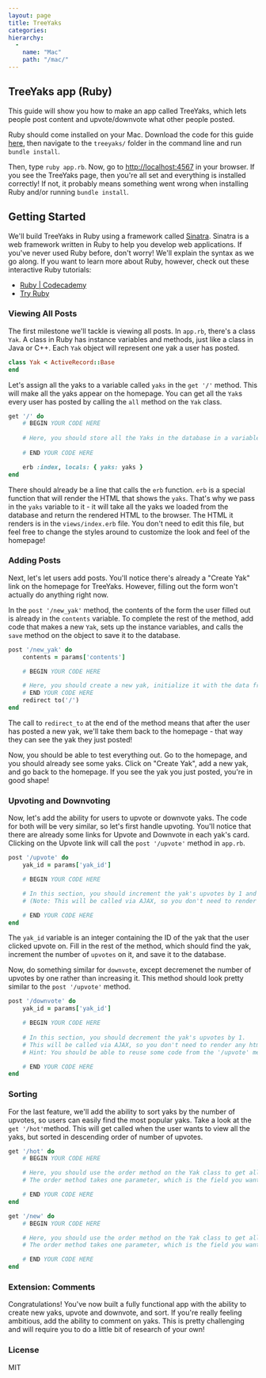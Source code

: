 ```yaml
---
layout: page
title: TreeYaks
categories:
hierarchy:
  -
    name: "Mac"
    path: "/mac/"
---
```


## TreeYaks app (Ruby)

This guide will show you how to make an app called TreeYaks, which
lets people post content and upvote/downvote what other people
posted.

Ruby should come installed on your Mac. Download the code for this guide [here][hackpack], then navigate to the `treeyaks/` folder in
the command line and run `bundle install`.

Then, type `ruby app.rb`. Now, go to
[http://localhost:4567][localhost] in your browser. If you see the
TreeYaks page, then you're all set and everything is installed 
correctly! If not, it probably means something went wrong when installing Ruby and/or running `bundle install`.

## Getting Started

We'll build TreeYaks in Ruby using a framework called
[Sinatra][sinatra]. Sinatra is a web framework written in Ruby to
help you develop web applications. If you've never used Ruby
before, don't worry! We'll explain the syntax as we go along. If
you want to learn more about Ruby, however, check out these
interactive Ruby tutorials:

- [Ruby \| Codecademy][codecademy]
- [Try Ruby][tryruby]

### Viewing All Posts

The first milestone we'll tackle is viewing all posts. In
`app.rb`, there's a class `Yak`. A class in Ruby has instance
variables and methods, just like a class in Java or C++. Each
`Yak` object will represent one yak a user has posted.

```ruby
class Yak < ActiveRecord::Base
end
```

Let's assign all the yaks to a variable called `yaks` in the
`get '/'` method. This will make all the yaks appear on the
homepage. You can get all the `Yak`s every user has posted by
calling the `all` method on the `Yak` class.

```ruby
get '/' do
    # BEGIN YOUR CODE HERE
    
    # Here, you should store all the Yaks in the database in a variable called `yaks`.
    
    # END YOUR CODE HERE

    erb :index, locals: { yaks: yaks }
end
```

There should already be a line that calls the `erb` function.
`erb` is a special function that will render the HTML that shows
the `yaks`. That's why we pass in the `yaks` variable to it - it
will take all the yaks we loaded from the database and return the
rendered HTML to the browser. The HTML it renders is in the
`views/index.erb` file. You don't need to edit this file, but feel
free to change the styles around to customize the look and feel of
the homepage!

### Adding Posts

Next, let's let users add posts. You'll notice there's already a
"Create Yak" link on the homepage for TreeYaks. However, filling
out the form won't actually do anything right now.

In the `post '/new_yak'` method, the contents of the form the user
filled out is already in the `contents` variable. To complete the
rest of the method, add code that makes a new `Yak`, sets up the
instance variables, and calls the `save` method on the object to
save it to the database.

```ruby
post '/new_yak' do  
    contents = params['contents']

    # BEGIN YOUR CODE HERE

    # Here, you should create a new yak, initialize it with the data from the form, and then save it to the database.
    # END YOUR CODE HERE
    redirect to('/')
end
```

The call to `redirect_to` at the end of the method means that
after the user has posted a new yak, we'll take them back to the
homepage - that way they can see the yak they just posted!

Now, you should be able to test everything out. Go to the
homepage, and you should already see some yaks. Click on "Create
Yak", add a new yak, and go back to the homepage. If you see the
yak you just posted, you're in good shape!

### Upvoting and Downvoting

Now, let's add the ability for users to upvote or downvote yaks.
The code for both will be very similar, so let's first handle
upvoting. You'll notice that there are already some links for
Upvote and Downvote in each yak's card. Clicking on the Upvote
link will call the `post '/upvote'` method in `app.rb`. 

```ruby
post '/upvote' do
    yak_id = params['yak_id']

    # BEGIN YOUR CODE HERE

    # In this section, you should increment the yak's upvotes by 1 and return the new number of upvotes in json.
    # (Note: This will be called via AJAX, so you don't need to render any html or redirect to any other page.)

    # END YOUR CODE HERE
end
```

The `yak_id` variable is an integer containing the ID of the yak
that the user clicked upvote on. Fill in the rest of the method,
which should find the yak, increment the number of `upvotes` on
it, and save it to the database.

Now, do something similar for `downvote`, except decremenet the
number of upvotes by one rather than increasing it. This method
should look pretty similar to the `post '/upvote'` method.

```ruby
post '/downvote' do
    yak_id = params['yak_id']

    # BEGIN YOUR CODE HERE
    
    # In this section, you should decrement the yak's upvotes by 1.   
    # This will be called via AJAX, so you don't need to render any html or redirect to any other page.
    # Hint: You should be able to reuse some code from the '/upvote' method.

    # END YOUR CODE HERE
end
```

### Sorting

For the last feature, we'll add the ability to sort yaks by the
number of upvotes, so users can easily find the most popular yaks.
Take a look at the `get '/hot'`method. This will get called when
the user wants to view all the yaks, but sorted in descending
order of number of upvotes.

```ruby
get '/hot' do
    # BEGIN YOUR CODE HERE

    # Here, you should use the order method on the Yak class to get all the Yaks ordered by upvotes.
    # The order method takes one parameter, which is the field you want to order by.

    # END YOUR CODE HERE
end

get '/new' do
    # BEGIN YOUR CODE HERE

    # Here, you should use the order method on the Yak class to get all the Yaks ordered by their `created_at` fields.
    # The order method takes one parameter, which is the field you want to order by.

    # END YOUR CODE HERE
end
```

### Extension: Comments

Congratulations! You've now built a fully functional app with the
ability to create new yaks, upvote and downvote, and sort. If
you're really feeling ambitious, add the ability to comment on
yaks. This is pretty challenging and will require you to do a little bit of research of your own!

### License
MIT

[hackpack]: https://github.com/starthacking/hackpack-web
[localhost]: http://localhost:4567
[sinatra]: http://www.sinatrarb.com/
[codecademy]: https://www.codecademy.com/learn/ruby
[tryruby]: http://tryruby.org/
